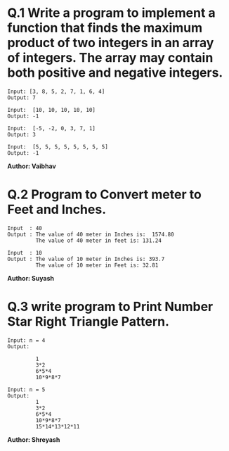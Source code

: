 # Q.1 Write a program to implement a function that finds the maximum product of two integers in an array of integers. The array may contain both positive and negative integers.
```
Input: [3, 8, 5, 2, 7, 1, 6, 4]
Output: 7

Input:  [10, 10, 10, 10, 10]
Output: -1

Input:  [-5, -2, 0, 3, 7, 1]
Output: 3

Input:  [5, 5, 5, 5, 5, 5, 5, 5]
Output: -1
```
**Author: Vaibhav**

# Q.2 Program to Convert meter to Feet and Inches.
```
Input  : 40
Output : The value of 40 meter in Inches is:  1574.80
         The value of 40 meter in feet is: 131.24

Input  : 10
Output : The value of 10 meter in Inches is: 393.7
         The value of 10 meter in Feet is: 32.81
```
**Author: Suyash**

# Q.3 write program to Print Number Star Right Triangle Pattern.
```
Input: n = 4
Output:

         1
         3*2
         6*5*4
         10*9*8*7

Input: n = 5
Output:
         1
         3*2
         6*5*4
         10*9*8*7
         15*14*13*12*11
```
**Author: Shreyash**


